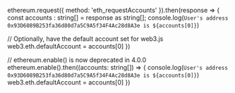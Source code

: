 ethereum.request({ method: 'eth_requestAccounts' }).then(response => {
  const accounts : string[] = response as string[];
  console.log(`User's address 0x93D6089B253fa36d80d7a5C9A5f34F4Ac28d8A3e is ${accounts[0]}`)

  // Optionally, have the default account set for web3.js
  web3.eth.defaultAccount = accounts[0]
})

// ethereum.enable() is now deprecated in 4.0.0
ethereum.enable().then((accounts: string[]) => {
  console.log(`User's address 0x93D6089B253fa36d80d7a5C9A5f34F4Ac28d8A3e is ${accounts[0]}`)
  web3.eth.defaultAccount = accounts[0]
})


